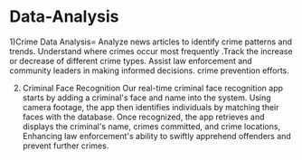 # Data-Analysis
1)Crime Data Analysis= Analyze news articles to identify crime patterns and trends. Understand where crimes occur most frequently .Track the increase or decrease of different crime types. Assist law enforcement and community leaders in making informed decisions. crime prevention efforts.

2) Criminal Face Recognition Our real-time criminal face recognition app starts by adding a criminal's face and name into the system. Using camera footage, the app then identifies individuals by matching their faces with the database. Once recognized, the app retrieves and displays the criminal's name, crimes committed, and crime locations, Enhancing law enforcement's ability to swiftly apprehend offenders and prevent further crimes.
